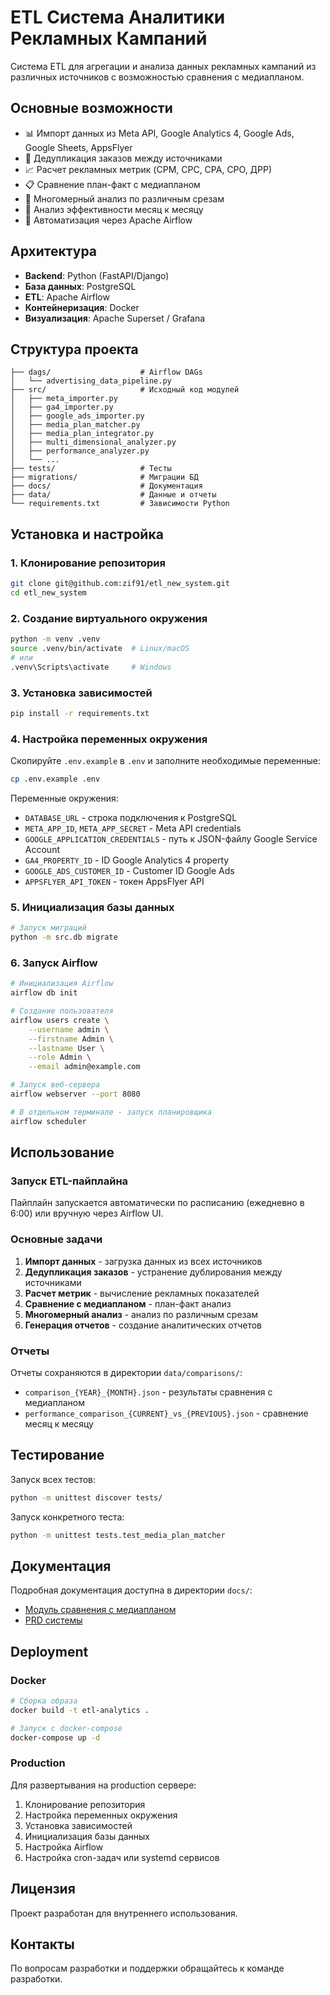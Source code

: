 # ETL Система Аналитики Рекламных Кампаний

Система ETL для агрегации и анализа данных рекламных кампаний из различных источников с возможностью сравнения с медиапланом.

## Основные возможности

- 📊 Импорт данных из Meta API, Google Analytics 4, Google Ads, Google Sheets, AppsFlyer
- 🔗 Дедупликация заказов между источниками
- 📈 Расчет рекламных метрик (CPM, CPC, CPA, CPO, ДРР)
- 📋 Сравнение план-факт с медиапланом
- 🎯 Многомерный анализ по различным срезам
- 📅 Анализ эффективности месяц к месяцу
- 🤖 Автоматизация через Apache Airflow

## Архитектура

- **Backend**: Python (FastAPI/Django)
- **База данных**: PostgreSQL
- **ETL**: Apache Airflow
- **Контейнеризация**: Docker
- **Визуализация**: Apache Superset / Grafana

## Структура проекта

```
├── dags/                    # Airflow DAGs
│   └── advertising_data_pipeline.py
├── src/                     # Исходный код модулей
│   ├── meta_importer.py
│   ├── ga4_importer.py
│   ├── google_ads_importer.py
│   ├── media_plan_matcher.py
│   ├── media_plan_integrator.py
│   ├── multi_dimensional_analyzer.py
│   ├── performance_analyzer.py
│   └── ...
├── tests/                   # Тесты
├── migrations/              # Миграции БД
├── docs/                    # Документация
├── data/                    # Данные и отчеты
└── requirements.txt         # Зависимости Python
```

## Установка и настройка

### 1. Клонирование репозитория

```bash
git clone git@github.com:zif91/etl_new_system.git
cd etl_new_system
```

### 2. Создание виртуального окружения

```bash
python -m venv .venv
source .venv/bin/activate  # Linux/macOS
# или
.venv\Scripts\activate     # Windows
```

### 3. Установка зависимостей

```bash
pip install -r requirements.txt
```

### 4. Настройка переменных окружения

Скопируйте `.env.example` в `.env` и заполните необходимые переменные:

```bash
cp .env.example .env
```

Переменные окружения:

- `DATABASE_URL` - строка подключения к PostgreSQL
- `META_APP_ID`, `META_APP_SECRET` - Meta API credentials
- `GOOGLE_APPLICATION_CREDENTIALS` - путь к JSON-файлу Google Service Account
- `GA4_PROPERTY_ID` - ID Google Analytics 4 property
- `GOOGLE_ADS_CUSTOMER_ID` - Customer ID Google Ads
- `APPSFLYER_API_TOKEN` - токен AppsFlyer API

### 5. Инициализация базы данных

```bash
# Запуск миграций
python -m src.db migrate
```

### 6. Запуск Airflow

```bash
# Инициализация Airflow
airflow db init

# Создание пользователя
airflow users create \
    --username admin \
    --firstname Admin \
    --lastname User \
    --role Admin \
    --email admin@example.com

# Запуск веб-сервера
airflow webserver --port 8080

# В отдельном терминале - запуск планировщика
airflow scheduler
```

## Использование

### Запуск ETL-пайплайна

Пайплайн запускается автоматически по расписанию (ежедневно в 6:00) или вручную через Airflow UI.

### Основные задачи

1. **Импорт данных** - загрузка данных из всех источников
2. **Дедупликация заказов** - устранение дублирования между источниками
3. **Расчет метрик** - вычисление рекламных показателей
4. **Сравнение с медиапланом** - план-факт анализ
5. **Многомерный анализ** - анализ по различным срезам
6. **Генерация отчетов** - создание аналитических отчетов

### Отчеты

Отчеты сохраняются в директории `data/comparisons/`:

- `comparison_{YEAR}_{MONTH}.json` - результаты сравнения с медиапланом
- `performance_comparison_{CURRENT}_vs_{PREVIOUS}.json` - сравнение месяц к месяцу

## Тестирование

Запуск всех тестов:

```bash
python -m unittest discover tests/
```

Запуск конкретного теста:

```bash
python -m unittest tests.test_media_plan_matcher
```

## Документация

Подробная документация доступна в директории `docs/`:

- [Модуль сравнения с медиапланом](docs/media_plan_comparison_module.md)
- [PRD системы](scripts/PRD.txt)

## Deployment

### Docker

```bash
# Сборка образа
docker build -t etl-analytics .

# Запуск с docker-compose
docker-compose up -d
```

### Production

Для развертывания на production сервере:

1. Клонирование репозитория
2. Настройка переменных окружения
3. Установка зависимостей
4. Инициализация базы данных
5. Настройка Airflow
6. Настройка cron-задач или systemd сервисов

## Лицензия

Проект разработан для внутреннего использования.

## Контакты

По вопросам разработки и поддержки обращайтесь к команде разработки.
